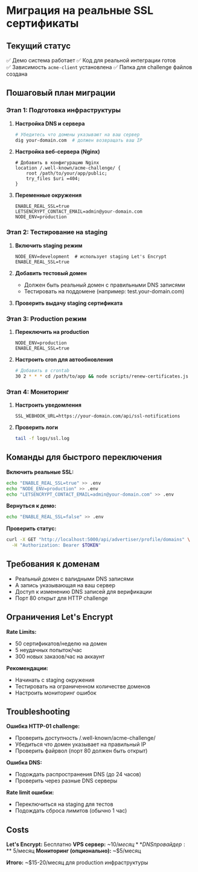 # Миграция на реальные SSL сертификаты

## Текущий статус
✅ Демо система работает
✅ Код для реальной интеграции готов  
✅ Зависимость `acme-client` установлена
✅ Папка для challenge файлов создана

## Пошаговый план миграции

### Этап 1: Подготовка инфраструктуры

1. **Настройка DNS и сервера**
   ```bash
   # Убедитесь что домены указывают на ваш сервер
   dig your-domain.com  # должен возвращать ваш IP
   ```

2. **Настройка веб-сервера (Nginx)**
   ```nginx
   # Добавить в конфигурацию Nginx
   location /.well-known/acme-challenge/ {
       root /path/to/your/app/public;
       try_files $uri =404;
   }
   ```

3. **Переменные окружения**
   ```env
   ENABLE_REAL_SSL=true
   LETSENCRYPT_CONTACT_EMAIL=admin@your-domain.com
   NODE_ENV=production
   ```

### Этап 2: Тестирование на staging

1. **Включить staging режим**
   ```env
   NODE_ENV=development  # использует staging Let's Encrypt
   ENABLE_REAL_SSL=true
   ```

2. **Добавить тестовый домен**
   - Должен быть реальный домен с правильными DNS записями
   - Тестировать на поддомене (например: test.your-domain.com)

3. **Проверить выдачу staging сертификата**

### Этап 3: Production режим

1. **Переключить на production**
   ```env
   NODE_ENV=production
   ENABLE_REAL_SSL=true
   ```

2. **Настроить cron для автообновления**
   ```bash
   # Добавить в crontab
   30 2 * * * cd /path/to/app && node scripts/renew-certificates.js
   ```

### Этап 4: Мониторинг

1. **Настроить уведомления**
   ```env
   SSL_WEBHOOK_URL=https://your-domain.com/api/ssl-notifications
   ```

2. **Проверить логи**
   ```bash
   tail -f logs/ssl.log
   ```

## Команды для быстрого переключения

**Включить реальные SSL:**
```bash
echo "ENABLE_REAL_SSL=true" >> .env
echo "NODE_ENV=production" >> .env
echo "LETSENCRYPT_CONTACT_EMAIL=admin@your-domain.com" >> .env
```

**Вернуться к демо:**
```bash
echo "ENABLE_REAL_SSL=false" >> .env
```

**Проверить статус:**
```bash
curl -X GET "http://localhost:5000/api/advertiser/profile/domains" \
  -H "Authorization: Bearer $TOKEN"
```

## Требования к доменам

- Реальный домен с валидными DNS записями
- A запись указывающая на ваш сервер
- Доступ к изменению DNS записей для верификации
- Порт 80 открыт для HTTP challenge

## Ограничения Let's Encrypt

**Rate Limits:**
- 50 сертификатов/неделю на домен
- 5 неудачных попыток/час
- 300 новых заказов/час на аккаунт

**Рекомендации:**
- Начинать с staging окружения
- Тестировать на ограниченном количестве доменов
- Настроить мониторинг ошибок

## Troubleshooting

**Ошибка HTTP-01 challenge:**
- Проверить доступность /.well-known/acme-challenge/
- Убедиться что домен указывает на правильный IP
- Проверить файрвол (порт 80 должен быть открыт)

**Ошибка DNS:**
- Подождать распространения DNS (до 24 часов)
- Проверить через разные DNS серверы

**Rate limit ошибки:**
- Переключиться на staging для тестов
- Подождать сброса лимитов (обычно 1 час)

## Costs

**Let's Encrypt:** Бесплатно
**VPS сервер:** ~$10/месяц
**DNS провайдер:** ~$5/месяц
**Мониторинг (опционально):** ~$5/месяц

**Итого:** ~$15-20/месяц для production инфраструктуры